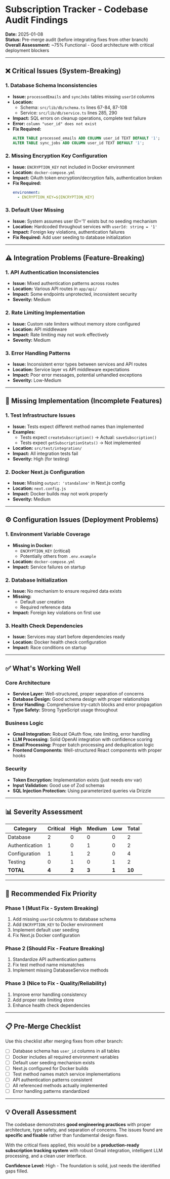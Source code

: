 # Subscription Tracker - Codebase Audit Findings

**Date:** 2025-01-08  
**Status:** Pre-merge audit (before integrating fixes from other branch)  
**Overall Assessment:** ~75% Functional - Good architecture with critical deployment blockers  

---

## ❌ Critical Issues (System-Breaking)

### 1. Database Schema Inconsistencies
- **Issue:** `processedEmails` and `syncJobs` tables missing `userId` columns
- **Location:** 
  - Schema: `src/lib/db/schema.ts` lines 67-84, 87-108
  - Service: `src/lib/db/service.ts` lines 285, 290
- **Impact:** SQL errors on cleanup operations, complete test failure
- **Error:** `column "user_id" does not exist`
- **Fix Required:**
  ```sql
  ALTER TABLE processed_emails ADD COLUMN user_id TEXT DEFAULT '1';
  ALTER TABLE sync_jobs ADD COLUMN user_id TEXT DEFAULT '1';
  ```

### 2. Missing Encryption Key Configuration
- **Issue:** `ENCRYPTION_KEY` not included in Docker environment
- **Location:** `docker-compose.yml` 
- **Impact:** OAuth token encryption/decryption fails, authentication broken
- **Fix Required:**
  ```yaml
  environment:
    - ENCRYPTION_KEY=${ENCRYPTION_KEY}
  ```

### 3. Default User Missing
- **Issue:** System assumes user ID='1' exists but no seeding mechanism
- **Location:** Hardcoded throughout services with `userId: string = '1'`
- **Impact:** Foreign key violations, authentication failures
- **Fix Required:** Add user seeding to database initialization

---

## ⚠️ Integration Problems (Feature-Breaking)

### 1. API Authentication Inconsistencies
- **Issue:** Mixed authentication patterns across routes
- **Location:** Various API routes in `app/api/`
- **Impact:** Some endpoints unprotected, inconsistent security
- **Severity:** Medium

### 2. Rate Limiting Implementation
- **Issue:** Custom rate limiters without memory store configured
- **Location:** API middleware
- **Impact:** Rate limiting may not work effectively
- **Severity:** Medium

### 3. Error Handling Patterns
- **Issue:** Inconsistent error types between services and API routes
- **Location:** Service layer vs API middleware expectations
- **Impact:** Poor error messages, potential unhandled exceptions
- **Severity:** Low-Medium

---

## 🔧 Missing Implementation (Incomplete Features)

### 1. Test Infrastructure Issues
- **Issue:** Tests expect different method names than implemented
- **Examples:**
  - Tests expect `createSubscription()` → Actual: `saveSubscription()`
  - Tests expect `getSubscriptionStats()` → Not implemented
- **Location:** `src/test/integration/`
- **Impact:** All integration tests fail
- **Severity:** High (for testing)

### 2. Docker Next.js Configuration
- **Issue:** Missing `output: 'standalone'` in Next.js config
- **Location:** `next.config.js`
- **Impact:** Docker builds may not work properly
- **Severity:** Medium

---

## ⚙️ Configuration Issues (Deployment Problems)

### 1. Environment Variable Coverage
- **Missing in Docker:**
  - `ENCRYPTION_KEY` (critical)
  - Potentially others from `.env.example`
- **Location:** `docker-compose.yml`
- **Impact:** Service failures on startup

### 2. Database Initialization
- **Issue:** No mechanism to ensure required data exists
- **Missing:**
  - Default user creation
  - Required reference data
- **Impact:** Foreign key violations on first use

### 3. Health Check Dependencies  
- **Issue:** Services may start before dependencies ready
- **Location:** Docker health check configuration
- **Impact:** Race conditions on startup

---

## ✅ What's Working Well

### Core Architecture
- **Service Layer:** Well-structured, proper separation of concerns
- **Database Design:** Good schema design with proper relationships
- **Error Handling:** Comprehensive try-catch blocks and error propagation
- **Type Safety:** Strong TypeScript usage throughout

### Business Logic
- **Gmail Integration:** Robust OAuth flow, rate limiting, error handling
- **LLM Processing:** Solid OpenAI integration with confidence scoring
- **Email Processing:** Proper batch processing and deduplication logic
- **Frontend Components:** Well-structured React components with proper hooks

### Security
- **Token Encryption:** Implementation exists (just needs env var)
- **Input Validation:** Good use of Zod schemas
- **SQL Injection Protection:** Using parameterized queries via Drizzle

---

## 📊 Severity Assessment

| Category | Critical | High | Medium | Low | Total |
|----------|----------|------|---------|-----|-------|
| Database | 2 | 0 | 0 | 0 | 2 |
| Authentication | 1 | 0 | 1 | 0 | 2 |
| Configuration | 1 | 1 | 2 | 0 | 4 |
| Testing | 0 | 1 | 0 | 1 | 2 |
| **TOTAL** | **4** | **2** | **3** | **1** | **10** |

---

## 🎯 Recommended Fix Priority

### Phase 1 (Must Fix - System Breaking)
1. Add missing `userId` columns to database schema
2. Add `ENCRYPTION_KEY` to Docker environment
3. Implement default user seeding
4. Fix Next.js Docker configuration

### Phase 2 (Should Fix - Feature Breaking) 
1. Standardize API authentication patterns
2. Fix test method name mismatches
3. Implement missing DatabaseService methods

### Phase 3 (Nice to Fix - Quality/Reliability)
1. Improve error handling consistency
2. Add proper rate limiting store
3. Enhance health check dependencies

---

## 📋 Pre-Merge Checklist

Use this checklist after merging fixes from other branch:

- [ ] Database schema has `user_id` columns in all tables
- [ ] Docker includes all required environment variables  
- [ ] Default user seeding mechanism exists
- [ ] Next.js configured for Docker builds
- [ ] Test method names match service implementations
- [ ] API authentication patterns consistent
- [ ] All referenced methods actually implemented
- [ ] Error handling patterns standardized

---

## 💡 Overall Assessment

The codebase demonstrates **good engineering practices** with proper architecture, type safety, and separation of concerns. The issues found are **specific and fixable** rather than fundamental design flaws.

With the critical fixes applied, this would be a **production-ready subscription tracking system** with robust Gmail integration, intelligent LLM processing, and a clean user interface.

**Confidence Level:** High - The foundation is solid, just needs the identified gaps filled.
